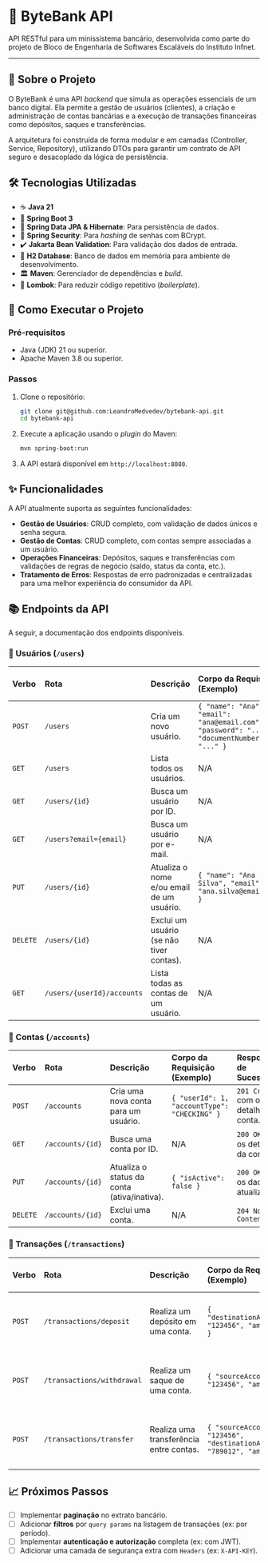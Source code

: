 # 🏦 ByteBank API

API RESTful para um minissistema bancário, desenvolvida como parte do projeto de Bloco de Engenharia de Softwares Escaláveis do Instituto Infnet.

-----

## 📖 Sobre o Projeto

O ByteBank é uma API _backend_ que simula as operações essenciais de um banco digital. Ela permite a gestão de usuários (clientes), a criação e administração de contas bancárias e a execução de transações financeiras como depósitos, saques e transferências.

A arquitetura foi construída de forma modular e em camadas (Controller, Service, Repository), utilizando DTOs para garantir um contrato de API seguro e desacoplado da lógica de persistência.

## 🛠️ Tecnologias Utilizadas

* ☕ **Java 21**
* 🌱 **Spring Boot 3**
* 💾 **Spring Data JPA & Hibernate**: Para persistência de dados.
* 🔐 **Spring Security**: Para _hashing_ de senhas com BCrypt.
* ✔️ **Jakarta Bean Validation**: Para validação dos dados de entrada.
* 🧪 **H2 Database**: Banco de dados em memória para ambiente de desenvolvimento.
* 🏛️ **Maven**: Gerenciador de dependências e _build_.
* 📄 **Lombok**: Para reduzir código repetitivo (_boilerplate_).

## 🚀 Como Executar o Projeto

### Pré-requisitos

* Java (JDK) 21 ou superior.
* Apache Maven 3.8 ou superior.

### Passos

1.  Clone o repositório:
    ```bash
    git clone git@github.com:LeandroMedvedev/bytebank-api.git
    cd bytebank-api
    ```
2.  Execute a aplicação usando o _plugin_ do Maven:
    ```bash
    mvn spring-boot:run
    ```
3.  A API estará disponível em `http://localhost:8080`.

## ✨ Funcionalidades

A API atualmente suporta as seguintes funcionalidades:

* **Gestão de Usuários**: CRUD completo, com validação de dados únicos e senha segura.
* **Gestão de Contas**: CRUD completo, com contas sempre associadas a um usuário.
* **Operações Financeiras**: Depósitos, saques e transferências com validações de regras de negócio (saldo, status da conta, etc.).
* **Tratamento de Erros**: Respostas de erro padronizadas e centralizadas para uma melhor experiência do consumidor da API.

## 📚 Endpoints da API

A seguir, a documentação dos endpoints disponíveis.

### 👤 Usuários (`/users`)

| Verbo | Rota | Descrição                                 | Corpo da Requisição (Exemplo) | Resposta de Sucesso |
| :--- | :--- |:------------------------------------------|:---|:---|
| `POST` | `/users` | Cria um novo usuário.                     | `{ "name": "Ana", "email": "ana@email.com", "password": "...", "documentNumber": "..." }` | `201 Created` com os detalhes do usuário. |
| `GET` | `/users` | Lista todos os usuários.                  | N/A | `200 OK` com a lista de usuários. |
| `GET` | `/users/{id}` | Busca um usuário por ID.                  | N/A | `200 OK` com os detalhes do usuário. |
| `GET` | `/users?email={email}` | Busca um usuário por e-mail.              | N/A | `200 OK` com os detalhes do usuário. |
| `PUT` | `/users/{id}` | Atualiza o nome e/ou email de um usuário. | `{ "name": "Ana Silva", "email": "ana.silva@email.com" }` | `200 OK` com os dados atualizados. |
| `DELETE`| `/users/{id}` | Exclui um usuário (se não tiver contas).  | N/A | `204 No Content` |
| `GET` | `/users/{userId}/accounts` | Lista todas as contas de um usuário.      | N/A | `200 OK` com a lista de contas. |

### 🏦 Contas (`/accounts`)

| Verbo | Rota | Descrição | Corpo da Requisição (Exemplo) | Resposta de Sucesso |
| :--- | :--- |:---|:---|:---|
| `POST` | `/accounts` | Cria uma nova conta para um usuário. | `{ "userId": 1, "accountType": "CHECKING" }` | `201 Created` com os detalhes da conta. |
| `GET` | `/accounts/{id}` | Busca uma conta por ID. | N/A | `200 OK` com os detalhes da conta. |
| `PUT` | `/accounts/{id}` | Atualiza o status da conta (ativa/inativa). | `{ "isActive": false }` | `200 OK` com os dados atualizados. |
| `DELETE`| `/accounts/{id}` | Exclui uma conta. | N/A | `204 No Content` |

### 💸 Transações (`/transactions`)

| Verbo | Rota | Descrição | Corpo da Requisição (Exemplo) | Resposta de Sucesso |
| :--- | :--- |:---|:---|:---|
| `POST` | `/transactions/deposit` | Realiza um depósito em uma conta. | `{ "destinationAccountNumber": "123456", "amount": 150.50 }` | `201 Created` com o "recibo" da transação. |
| `POST` | `/transactions/withdrawal` | Realiza um saque de uma conta. | `{ "sourceAccountNumber": "123456", "amount": 50.00 }` | `201 Created` com o "recibo" da transação. |
| `POST` | `/transactions/transfer` | Realiza uma transferência entre contas. | `{ "sourceAccountNumber": "123456", "destinationAccountNumber": "789012", "amount": 25.00 }` | `201 Created` com o "recibo" da transação. |

## 📈 Próximos Passos

* [ ] Implementar **paginação** no extrato bancário.
* [ ] Adicionar **filtros** por `query params` na listagem de transações (ex: por período).
* [ ] Implementar **autenticação e autorização** completa (ex: com JWT).
* [ ] Adicionar uma camada de segurança extra com `Headers` (ex: `X-API-KEY`).
